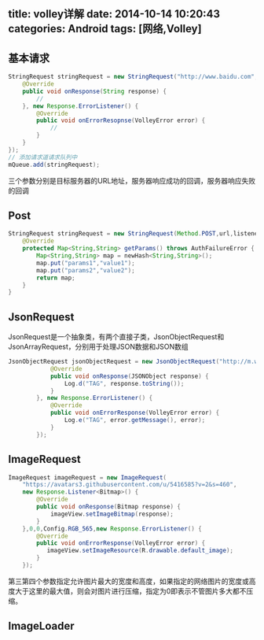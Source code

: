 title: volley详解
date: 2014-10-14 10:20:43
categories: Android
tags: [网络,Volley]
---
<!--more-->
## 基本请求
```java
StringRequest stringRequest = new StringRequest("http://www.baidu.com",new Response.Listener<String>(){
	@Override
	public void onResponse(String response) {
		//
	}, new Response.ErrorListener() {
		@Override
		public void onErrorResopnse(VolleyError error) {
			//
		}
	}
});
// 添加请求道请求队列中
mQueue.add(stringRequest);
```
三个参数分别是目标服务器的URL地址，服务器响应成功的回调，服务器响应失败的回调
## Post
```java
StringRequest stringRequest = new StringRequest(Method.POST,url,listener,errorListenrer) {
	@Override
	protected Map<String,String> getParams() throws AuthFailureError {
		Map<String,String> map = newHash<String,String>();
		map.put("params1","value1");
		map.put("params2","value2");
		return map;
	}
}
```
## JsonRequest
JsonRequest是一个抽象类，有两个直接子类，JsonObjectRequest和JsonArrayRequest，分别用于处理JSON数据和JSON数组
```java
JsonObjectRequest jsonObjectRequest = new JsonObjectRequest("http://m.weather.com.cn/data/101010100.html",null, new Response.Listener<JSONObject>() {  
            @Override  
            public void onResponse(JSONObject response) {  
                Log.d("TAG", response.toString());  
            }  
        }, new Response.ErrorListener() {  
            @Override  
            public void onErrorResponse(VolleyError error) {  
                Log.e("TAG", error.getMessage(), error);  
            }  
        });
```
## ImageRequest
```java
ImageRequest imageRequest = new ImageRequest(
	"https://avatars3.githubusercontent.com/u/5416585?v=2&s=460",
	new Response.Listener<Bitmap>() {
		@Override  
        public void onResponse(Bitmap response) {  
            imageView.setImageBitmap(response);  
       	}
    },0,0,Config.RGB_565,new Response.ErrorListener() {  
        @Override  
        public void onErrorResponse(VolleyError error) {  
       	   imageView.setImageResource(R.drawable.default_image);  
        }  
	});
```
第三第四个参数指定允许图片最大的宽度和高度，如果指定的网络图片的宽度或高度大于这里的最大值，则会对图片进行压缩，指定为0即表示不管图片多大都不压缩。
## ImageLoader

